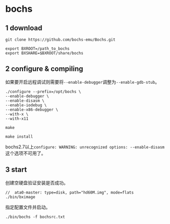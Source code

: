# bochs

## 1 download

```shell
git clone https://github.com/bochs-emu/Bochs.git

export BXROOT=/path_to_bochs
export BXSHARE=$BXROOT/share/bochs
```

## 2 configure & compiling

如果要开启远程调试则需要将`--enable-debugger`调整为`--enable-gdb-stub`。

```shell
./configure --prefix=/opt/bochs \
--enable-debugger \
--enable-disasm \
--enable-iodebug \
--enable-x86-debugger \
--with-x \
--with-x11

make

make install
```

bochs2.7以上`configure: WARNING: unrecognized options: --enable-disasm`这个选项不可用了。

## 3 start

创建空硬盘验证安装是否成功。

```shell
//  ata0-master: type=disk, path="hd60M.img", mode=flats
./bin/bximage
```

指定配置文件并启动。

```shell
./bin/bochs -f bochsrc.txt
```